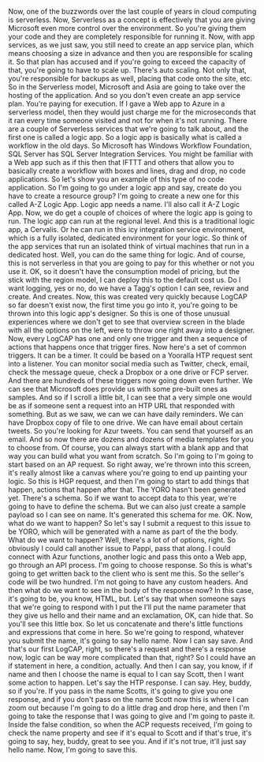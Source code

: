 Now, one of the buzzwords over the last couple of years in cloud computing is serverless.
Now, Serverless as a concept is effectively that you are giving Microsoft even more control over the
environment.
So you're giving them your code and they are completely responsible for running it.
Now, with app services, as we just saw, you still need to create an app service plan, which means
choosing a size in advance and then you are responsible for scaling it.
So that plan has accused and if you're going to exceed the capacity of that, you're going to have to
scale up.
There's auto scaling.
Not only that, you're responsible for backups as well, placing that code onto the site, etc. So in
the Serverless model, Microsoft and Asia are going to take over the hosting of the application.
And so you don't even create an app service plan.
You're paying for execution.
If I gave a Web app to Azure in a serverless model, then they would just charge me for the microseconds
that it ran every time someone visited and not for when it's not running.
There are a couple of Serverless services that we're going to talk about, and the first one is called
a logic app.
So a logic app is basically what is called a workflow in the old days.
So Microsoft has Windows Workflow Foundation, SQL Server has SQL Server Integration Services.
You might be familiar with a Web app such as if this then that IFTTT and others that allow you to basically
create a workflow with boxes and lines, drag and drop, no code applications.
So let's show you an example of this type of no code application.
So I'm going to go under a logic app and say, create do you have to create a resource group?
I'm going to create a new one for this called A-Z Logic App.
Logic app needs a name.
I'll also call it A-Z Logic App.
Now, we do get a couple of choices of where the logic app is going to run.
The logic app can run at the regional level.
And this is a traditional logic app, a Cervalis.
Or he can run in this icy integration service environment, which is a fully isolated, dedicated environment
for your logic.
So think of the app services that run an isolated think of virtual machines that run in a dedicated
host.
Well, you can do the same thing for logic.
And of course, this is not serverless in that you are going to pay for this whether or not you use
it.
OK, so it doesn't have the consumption model of pricing, but the stick with the region model, I can
deploy this to the default cost us.
Do I want logging, yes or no, do we have a Tagg's option I can see, review and create.
And creates.
Now, this was created very quickly because LogCAP so far doesn't exist now, the first time you go
into it, you're going to be thrown into this logic app's designer.
So this is one of those unusual experiences where we don't get to see that overview screen in the blade
with all the options on the left, were to throw one right away into a designer.
Now, every LogCAP has one and only one trigger and then a sequence of actions that happens once that
trigger fires.
Now here's a set of common triggers.
It can be a timer.
It could be based on a Yooralla HTP request sent into a listener.
You can monitor social media such as Twitter, check, email, check the message queue, check a Dropbox
or a one drive or FCP server.
And there are hundreds of these triggers now going down even further.
We can see that Microsoft does provide us with some pre-built ones as samples.
And so if I scroll a little bit, I can see that a very simple one would be as if someone sent a request
into an HTP URL that responded with something.
But as we saw, we can we can have daily reminders.
We can have Dropbox copy of file to one drive.
We can have email about certain tweets.
So you're looking for Azur tweets.
You can send that yourself as an email.
And so now there are dozens and dozens of media templates for you to choose from.
Of course, you can always start with a blank app and that way you can build what you want from scratch.
So I'm going to I'm going to start based on an AP request.
So right away, we're thrown into this screen, it's really almost like a canvas where you're going
to end up painting your logic.
So this is HGP request, and then I'm going to start to add things that happen, actions that happen
after that.
The YORO hasn't been generated yet.
There's a schema.
So if we want to accept data to this year, we're going to have to define the schema.
But we can also just create a sample payload so I can see on name.
It's generated this schema for me.
OK.
Now, what do we want to happen?
So let's say I submit a request to this issue to be YORO, which will be generated with a name as part
of the the body.
What do we want to happen?
Well, there's a lot of of options, right.
So obviously I could call another issue to Pappi, pass that along.
I could connect with Azur functions, another logic and pass this onto a Web app, go through an API
process.
I'm going to choose response.
So this is what's going to get written back to the client who is sent me this.
So the seller's code will be two hundred.
I'm not going to have any custom headers.
And then what do we want to see in the body of the response now?
In this case, it's going to be, you know, HTML, but.
Let's say that when someone says that we're going to respond with I put the I'll put the name parameter
that they give us hello and their name and an exclamation, OK, can hide that.
So you'll see this little box.
So let us concatenate and there's little functions and expressions that come in here.
So we're going to respond, whatever you submit the name, it's going to say hello name.
Now I can say save.
And that's our first LogCAP, right, so there's a request and there's a response now, logic can be
way more complicated than that, right?
So I could have an if statement in here, a condition, actually.
And then I can say, you know, if if name and then I choose the name is equal to I can say Scott,
then I want some action to happen.
Let's say the HTP response.
I can say.
Hey, buddy, so if you're.
If you pass in the name Scotts, it's going to give you one response, and if you don't pass on the
name Scott now this is where I can zoom out because I'm going to do a little drag and drop here, and
then I'm going to take the response that I was going to give and I'm going to paste it.
Inside the false condition, so when the ACP requests received, I'm going to check the name property
and see if it's equal to Scott and if that's true, it's going to say, hey, buddy, great to see you.
And if it's not true, it'll just say hello name.
Now, I'm going to save this.
